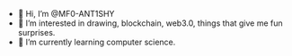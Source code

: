 - 👋 Hi, I’m @MF0-ANT1SHY
- 👀 I’m interested in drawing, blockchain, web3.0, things that give me fun surprises.
- 🌱 I’m currently learning computer science.

<!---
MF0-ANT1SHY/MF0-ANT1SHY is a ✨ special ✨ repository because its `README.md` (this file) appears on your GitHub profile.
You can click the Preview link to take a look at your changes.
--->
